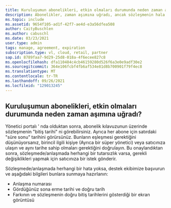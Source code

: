 ```yaml
---
title: Kuruluşumun abonelikleri, etkin olmaları durumunda neden zaman aşımına uğradı?
description: Abonelikler, zaman aşımına uğradı, ancak sözleşmenin hala etkin olduğunu yansıtır
ms.topic: include
ms.assetid: 9654f105-ad1f-42f7-ae4d-e3a56dfea508
author: CaityBuschlen
ms.author: cabuschl
ms.date: 03/23/2021
user.type: admin
tags: manage, agreement, expiration
subscription.type: vl, cloud, retail, partner
sap.id: 8789faa7-9d29-25d8-018a-4f6ecee827c8
ms.openlocfilehash: dfa110484c4cb46159280d526f6a3e0e9adf30e2
ms.sourcegitcommit: 364e106fcbf4fb6af534e81d8b700901f79f4ec8
ms.translationtype: MT
ms.contentlocale: tr-TR
ms.lasthandoff: 09/26/2021
ms.locfileid: "129013245"
---
```

## <a name="why-are-my-organizations-subscriptions-showing-as-expired-when-they-should-be-active"></a>Kuruluşumun abonelikleri, etkin olmaları durumunda neden zaman aşımına uğradı?

Yönetici portalı ' nda olduktan sonra, abonelik kılavuzunun üzerinde sözleşmenin "bitiş tarihi" ni görebilirsiniz. Ayrıca her abone için satırdaki "süre sonu" tarihini görürsünüz. Bunların eşleşmesi gerektiğini düşünüyorsanız, birincil ilgili kişiye (Ayrıca bir süper yönetici) veya satıcınıza ulaşın ve aynı tarihe sahip olmaları gerektiğini doğrulayın. Bu onaylandıktan sonra, sözleşmede/anlaşmada herhangi bir tutarsızlık varsa, gerekli değişiklikleri yapmak için satıcınıza bir istek gönderir. 

Sözleşmede/anlaşmada herhangi bir hata yoksa, destek ekibimize başvurun ve aşağıdaki bilgileri bunlara sunmaya hazırlanın:
- Anlaşma numarası
- Gördüğünüz sona erme tarihi ve doğru tarih
- Farkının ve sözleşmenin doğru bitiş tarihlerini gösterdiği bir ekran görüntüsü